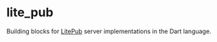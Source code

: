 # lite_pub
Building blocks for [LitePub](https://litepub.social/)
server implementations in the Dart language.